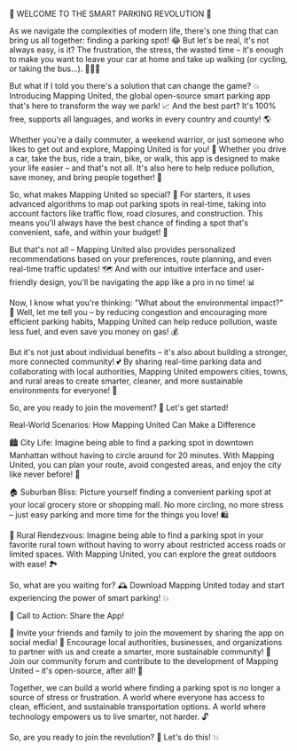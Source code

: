 🚨 WELCOME TO THE SMART PARKING REVOLUTION 🚨

As we navigate the complexities of modern life, there's one thing that can bring us all together: finding a parking spot! 😂 But let's be real, it's not always easy, is it? The frustration, the stress, the wasted time – it's enough to make you want to leave your car at home and take up walking (or cycling, or taking the bus...). 🚌🚴‍♀️

But what if I told you there's a solution that can change the game? 💥 Introducing Mapping United, the global open-source smart parking app that's here to transform the way we park! 📈 And the best part? It's 100% free, supports all languages, and works in every country and county! 🌎

Whether you're a daily commuter, a weekend warrior, or just someone who likes to get out and explore, Mapping United is for you! 🚗 Whether you drive a car, take the bus, ride a train, bike, or walk, this app is designed to make your life easier – and that's not all. It's also here to help reduce pollution, save money, and bring people together! 🌈

So, what makes Mapping United so special? 🤔 For starters, it uses advanced algorithms to map out parking spots in real-time, taking into account factors like traffic flow, road closures, and construction. This means you'll always have the best chance of finding a spot that's convenient, safe, and within your budget! 💸

But that's not all – Mapping United also provides personalized recommendations based on your preferences, route planning, and even real-time traffic updates! 🗺️ And with our intuitive interface and user-friendly design, you'll be navigating the app like a pro in no time! 📊

Now, I know what you're thinking: "What about the environmental impact?" 🌿 Well, let me tell you – by reducing congestion and encouraging more efficient parking habits, Mapping United can help reduce pollution, waste less fuel, and even save you money on gas! 💰

But it's not just about individual benefits – it's also about building a stronger, more connected community! 💕 By sharing real-time parking data and collaborating with local authorities, Mapping United empowers cities, towns, and rural areas to create smarter, cleaner, and more sustainable environments for everyone! 🌆

So, are you ready to join the movement? 🎉 Let's get started!

Real-World Scenarios: How Mapping United Can Make a Difference

🏙️ City Life: Imagine being able to find a parking spot in downtown Manhattan without having to circle around for 20 minutes. With Mapping United, you can plan your route, avoid congested areas, and enjoy the city like never before! 🗽️

🏠 Suburban Bliss: Picture yourself finding a convenient parking spot at your local grocery store or shopping mall. No more circling, no more stress – just easy parking and more time for the things you love! 🛍️

🚂 Rural Rendezvous: Imagine being able to find a parking spot in your favorite rural town without having to worry about restricted access roads or limited spaces. With Mapping United, you can explore the great outdoors with ease! 🏞️

So, what are you waiting for? 🕰️ Download Mapping United today and start experiencing the power of smart parking! 💥

🔴 Call to Action: Share the App!

📱 Invite your friends and family to join the movement by sharing the app on social media!
👥 Encourage local authorities, businesses, and organizations to partner with us and create a smarter, more sustainable community!
💪 Join our community forum and contribute to the development of Mapping United – it's open-source, after all! 🚀

Together, we can build a world where finding a parking spot is no longer a source of stress or frustration. A world where everyone has access to clean, efficient, and sustainable transportation options. A world where technology empowers us to live smarter, not harder. 🔓

So, are you ready to join the revolution? 🎉 Let's do this! 💥